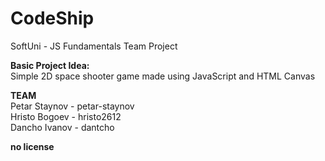 # CodeShip  
SoftUni - JS Fundamentals Team Project  
  
**Basic Project Idea:**  
Simple 2D space shooter game made using JavaScript and HTML Canvas
  
  
**TEAM**  
Petar Staynov - petar-staynov  
Hristo Bogoev - hristo2612  
Dancho Ivanov - dantcho  
  
**no license**  
